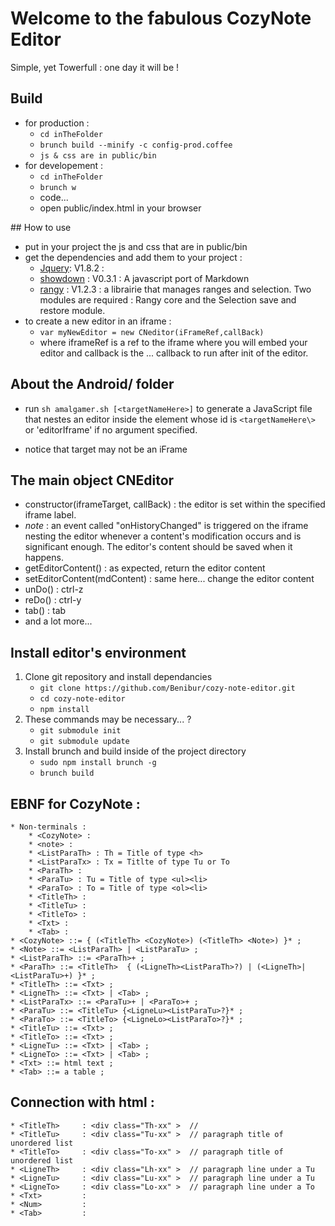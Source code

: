 # Welcome to the fabulous CozyNote Editor

Simple, yet Towerfull : one day it will be !

## Build
* for production :
    + `cd inTheFolder`
    + `brunch build --minify -c config-prod.coffee`
    + `js & css are in public/bin`
* for developement :
    + `cd inTheFolder`
    + `brunch w`
    + code...
    + open public/index.html in your browser

## How to use
* put in your project the js and css that are in public/bin
* get the dependencies and add them to your project :
    * [Jquery](http://jquery.com/): V1.8.2 : 
    * [showdown](https://github.com/coreyti/showdown) : V0.3.1 : A javascript port of Markdown
    * [rangy](http://code.google.com/p/rangy/) : V1.2.3 : a librairie that manages ranges and selection. Two modules are required : Rangy core and the Selection save and restore module.
* to create a new editor in an iframe :
    * `var myNewEditor = new CNeditor(iFrameRef,callBack)`
    * where iframeRef is a ref to the iframe where you will embed your editor and callback is the ... callback to run after init of the editor.

## About the Android/ folder

* run `sh amalgamer.sh [<targetNameHere>]` to generate a JavaScript file that
  nestes an editor inside the element whose id is `<targetNameHere\>` or
  'editorIframe' if no argument specified.

* notice that target may not be an iFrame

## The main object CNEditor

* constructor(iframeTarget, callBack) : the editor is set within the specified iframe label.
* _note_ : an event called "onHistoryChanged" is triggered on the iframe nesting the editor whenever a content's modification occurs and is significant enough. The editor's content should be saved when it happens.
* getEditorContent() : as expected, return the editor content
* setEditorContent(mdContent) : same here... change the editor content
* unDo() : ctrl-z
* reDo() : ctrl-y
* tab()  : tab
* and a lot more...

## Install editor's environment
1. Clone git repository and install dependancies
    + `git clone https://github.com/Benibur/cozy-note-editor.git`
    + `cd cozy-note-editor`
    + `npm install`
2. These commands may be necessary... ?
    + `git submodule init`
    + `git submodule update`
3. Install brunch and build inside of the project directory
    + `sudo npm install brunch -g`
    + `brunch build`


## EBNF for CozyNote :
    * Non-terminals : 
        * <CozyNote> : 
        * <note> : 
        * <ListParaTh> : Th = Title of type <h>
        * <ListParaTx> : Tx = Titlte of type Tu or To
        * <ParaTh> : 
        * <ParaTu> : Tu = Title of type <ul><li>
        * <ParaTo> : To = Title of type <ol><li>
        * <TitleTh> : 
        * <TitleTu> : 
        * <TitleTo> : 
        * <Txt> : 
        * <Tab> : 
    * <CozyNote> ::= { (<TitleTh> <CozyNote>) (<TitleTh> <Note>) }* ;
    * <Note> ::= <ListParaTh> | <ListParaTu> ;
    * <ListParaTh> ::= <ParaTh>+ ;
    * <ParaTh> ::= <TitleTh>  { (<LigneTh><ListParaTh>?) | (<LigneTh>|<ListParaTu>+) }* ;
    * <TitleTh> ::= <Txt> ;
    * <LigneTh> ::= <Txt> | <Tab> ;
    * <ListParaTx> ::= <ParaTu>+ | <ParaTo>+ ;
    * <ParaTu> ::= <TitleTu> {<LigneLu><ListParaTu>?}* ;
    * <ParaTo> ::= <TitleTo> {<LigneLo><ListParaTo>?}* ;
    * <TitleTu> ::= <Txt> ;
    * <TitleTo> ::= <Txt> ;
    * <LigneTu> ::= <Txt> | <Tab> ;
    * <LigneTo> ::= <Txt> | <Tab> ;
    * <Txt> ::= html text ;
    * <Tab> ::= a table ;

## Connection with html : 
    * <TitleTh>     : <div class="Th-xx" >  // 
    * <TitleTu>     : <div class="Tu-xx" >  // paragraph title of unordered list
    * <TitleTo>     : <div class="To-xx" >  // paragraph title of unordered list
    * <LigneTh>     : <div class="Lh-xx" >  // paragraph line under a Tu
    * <LigneTu>     : <div class="Lu-xx" >  // paragraph line under a Tu
    * <LigneTo>     : <div class="Lo-xx" >  // paragraph line under a To
    * <Txt>         : 
    * <Num>         : 
    * <Tab>         : 
